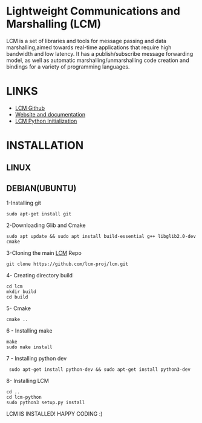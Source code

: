 # Lightweight Communications and Marshalling (LCM)

LCM is a set of libraries and tools for message passing and data marshalling,aimed towards real-time applications that require high bandwidth and low latency. It has a publish/subscribe message forwarding model, as well as automatic marshalling/unmarshalling code creation and bindings for a variety of programming languages.

# LINKS
* [LCM Github](https://github.com/lcm-proj/lcm/releases)
* [Website and documentation](https://lcm-proj.github.io)
* [LCM Python Initialization](https://lcm-proj.github.io/tut_python.html)


# INSTALLATION

## LINUX
## DEBIAN(UBUNTU)
1-Installing git
```
sudo apt-get install git
```
2-Downloading Glib and Cmake
```
sudo apt update && sudo apt install build-essential g++ libglib2.0-dev cmake
```
3-Cloning the main [LCM]((https://github.com/lcm-proj/lcm/releases)) Repo
```
git clone https://github.com/lcm-proj/lcm.git
```
4- Creating directory build
```
cd lcm
mkdir build
cd build
```
5- Cmake
```
cmake ..
```
6 - Installing make
```
make
sudo make install
```
7 - Installing python dev
```
 sudo apt-get install python-dev && sudo apt-get install python3-dev
```
8- Installing LCM
```
cd ..
cd lcm-python
sudo python3 setup.py install
```
LCM IS INSTALLED! HAPPY CODING :)
